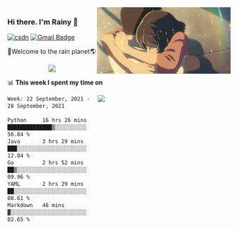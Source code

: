 <img  align='right' height="150" src="https://github.com/LikeRainDay/LikeRainDay/blob/master/pic/img_rain_1.gif?raw=true">



### Hi there. I'm Rainy :lemon:

[![csdn](https://img.shields.io/badge/-csdn-c14438?style=flat-square&logo=c&logoColor=white)](https://blog.csdn.net/qq_15807167)
[![Gmail Badge](https://img.shields.io/badge/-gmail-c14438?style=flat-square&logo=Gmail&logoColor=white&link=mailto:houshuai0816@gmail.com)](mailto:houshuai0816@gmail.com)

🚀Welcome to the rain planet🌎

<center>
<img align='center'  src="https://source.unsplash.com/random/1200x600">
</center>

📊 **This week I spent my time on**

<img align='right'   width="300" src="https://github-readme-stats.vercel.app/api?username=LikeRainDay&show_icons=true&title_color=fff&icon_color=79ff97&text_color=9f9f9f&bg_color=151515">

<!--START_SECTION:waka-->
```text
Week: 22 September, 2021 - 28 September, 2021

Python     16 hrs 26 mins  ██████████████▒░░░░░░░░░░   56.84 % 
Java       3 hrs 29 mins   ███░░░░░░░░░░░░░░░░░░░░░░   12.04 % 
Go         2 hrs 52 mins   ██▒░░░░░░░░░░░░░░░░░░░░░░   09.96 % 
YAML       2 hrs 29 mins   ██░░░░░░░░░░░░░░░░░░░░░░░   08.61 % 
Markdown   46 mins         ▓░░░░░░░░░░░░░░░░░░░░░░░░   02.65 % 
```
<!--END_SECTION:waka-->
